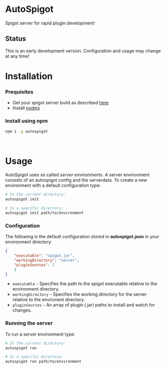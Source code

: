 # AutoSpigot
Spigot server for rapid plugin development!<br/>

## Status
This is an early development version. Configuration and usage may change at any time!



# Installation
### Prequisites
+ Get your spigot server build as described [here](https://www.spigotmc.org/wiki/buildtools/)
+ Install [nodejs](https://nodejs.org/en/)

### Install using npm
```bash
npm i -g autospigot
```

<br/>



# Usage
AutoSpigot uses so called *server environments*. A server environment consists of an autospigot config and the serverdata. To create a new environment with a default configuration type:
```bash
# In the current directory:
autospigot init

# In a specific directory:
autospigot init path/to/environment
```

### Configuration
The following is the default configuration stored in **autospigot.json** in your environment directory:
```json
{
	"executable": "spigot.jar",
	"workingDirectory": "server",
	"pluginSources": [
	]
}
```
+ `executable` - Specifies the path to the spigot executable relative to the environment directory.
+ `workingDirectory` - Specifies the working directory for the server relative to the environent directory.
+ `pluginSources` - An array of plugin (.jar) paths to install and watch for changes.

### Running the server
To run a server environment type:
```bash
# In the current directory:
autospigot run

# In a specific directory:
autospigot run path/to/environment
```
